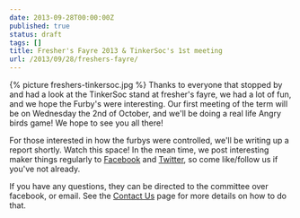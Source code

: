 ```yaml
---
date: 2013-09-28T00:00:00Z
published: true
status: draft
tags: []
title: Fresher's Fayre 2013 & TinkerSoc's 1st meeting
url: /2013/09/28/freshers-fayre/
---
```


{% picture freshers-tinkersoc.jpg %}
Thanks to everyone that stopped by and had a look at the TinkerSoc stand at fresher's fayre, we had a lot of fun, and we hope the Furby's were interesting. Our first meeting of the term will be on Wednesday the 2nd of October, and we'll be doing a real life Angry birds game! We hope to see you all there!

For those interested in how the furbys were controlled, we'll be writing up a report shortly. Watch this space! In the mean time, we post interesting maker things regularly to [Facebook](http://facebook.com/tinkersoc/) and [Twitter](http://twitter.com/tinkersoc/), so come like/follow us if you've not already.

If you have any questions, they can be directed to the committee over facebook, or email. See the [Contact Us]({{site.url}}/resources/contact.html) page for more details on how to do that.